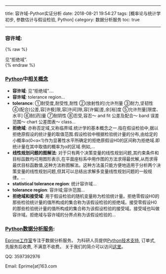 
---
title: 容许域-Python实证分析
date: 2018-08-21 19:54:27
tags: [概率论与统计学初步, 参数估计与假设检验, Python]
category: 数据分析服务
toc: true

---



<span></span>
<!-- more -->



### 容许域:

{% raw %}
<div class="p1">见“拒绝域”.</div>
{% endraw %}



### [Python](/tags/Python/)中[相关概念](/categories/数据分析服务)

- **容许域**: 见“拒绝域”....
- **容许域**: tolerance region...
- **tolerance**: ①耐受度,耐受性,耐性 ②(放射性的)允许剂量 ③耐力,坚韧性 ④(配合)公差,容[许极]限,容[许间]隙,容[许偏]差,余[裕]度 ⑤允许剂量[限度、水平] ⑥耐[药]量 ⑦耐阴性 ⑧忍受,容忍～ and fit 公差及配合～ band 误差范围～ chart 公差图表～ class...
- **拒绝域**: 亦称否定域,又称临界域.统计学的基本概念之一.指在假设检验中,据以拒绝原假设的统计量的取值范围.假设检验中根据检验统计量的分布,由给定的小概率α(0<α<1)作为显著性水平所确定的拒绝原假设H0的区间称为拒绝域.即统计量在其中取值的概率为α的区域.例如,...
- **线性规划问题的图解法**: 对于只有两个决策变量的线性规划问题,其约束条件和目标函数均可用图形表示,在平面座标系中用作图的方法求得最优解,从而求得最优目标函数值,这种方法称图解法。这种方法虽只能方便地适用于分析两个决策变量的线性规划问题,但其可以总结出求解多变量线性规划问题的一般规律。...
- **statistical tolerance region**: 统计容许域...
- **tolerance region**: 容许域;容许范围...
- **拒绝域和接受域**: 用于假设检验的随机变量称为检验统计量。拒绝零假设H0的那些检验统计量的值所构成的集合称为该假设检验的拒绝域。接受零假设H0的那些检验统计量的值所构成的集合称为该假设检验的接受域。接受域也叫做容许域。拒绝域与容许域的分界点称为该假设检验的...




### [Python](/tags/Python/)[数据分析服务](/categories/数据分析服务/):
[Eprime工作室](http://Eprime.cn/)专注于数据分析服务。
为科研人员提供[Python技术支持](http://Eprime.cn/2018/08/18/Eprime工作室Python代做服务详情/), 订单式, 先服务后收费, 不满意不收费。
关于我们的简介可以访问[这里](http://Eprime.cn/2018/08/17/关于Eprime工作室/)。

QQ: 3597392976

Email: Eprime[at]163.com


